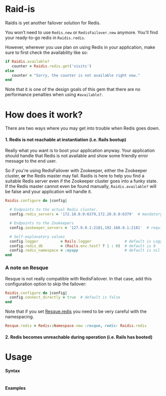 # Raid-is

Raidis is yet another failover solution for Redis.

You won't need to use `Redis.new` or `RedisFailover.new` anymore. You'll find your ready-to-go redis in `Raidis.redis`.

However, wherever you use plan on using Redis in your application, make sure to first check the availability like so:

```ruby
if Raidis.available?
   counter = Raidis.redis.get('visits')
else
   counter = "Sorry, the counter is not available right now."
end
```

Note that it is one of the design goals of this gem that there are no performance penalties when using `#available?`.

# How does it work?

There are two ways where you may get into trouble when Redis goes down.

#### 1. Redis is not reachable at instantiation (i.e. Rails bootup)

Really what you want is to boot your application anyway. Your application should handle that Redis is not available and show some friendly error message to the end user.

So if you're using RedisFailover with Zookeeper, either the Zookeeper cluster, **or** the Redis master may fail. Raidis is here to help you find a suitable Redis server even if the Zookeeper cluster goes into a funky state. If the Redis master cannot even be found manually, `Raidis.available?` will be false and your application will handle it.

```ruby
Raidis.configure do |config|

  # Endpoints to the actual Redis cluster.
  config.redis_servers = '172.10.0.0:6379,172.20.0.0:6379'  # mandatory

  # Endpoints to the Zookeepers
  config.zookeeper_servers = '127.0.0.1:2181,192.168.0.1:2181'  # required if connect_directly is false

  # Self-explanatory values
  config.logger          = Rails.logger               # default is Logger.new(STDOUT)
  config.redis_db        = (Rails.env.test? ? 1 : 0)  # default is 0
  config.redis_namespace = :myapp                     # default is nil
end
```

### A note on Resque

Resque is not really compatible with RedisFailover. In that case, add this configuration option to skip the failover:

```ruby
Raidis.configure do |config|
  config.connect_directly = true  # default is false
end
```

Note that if you set [Resque.redis](https://github.com/defunkt/resque/blob/master/lib/resque.rb#L49) you need to be very careful with the namespacing.

```ruby
Resque.redis = Redis::Namespace.new :resque, redis: Raidis.redis
```



#### 2. Redis becomes unreachable during operation (i.e. Rails has booted)



# Usage

#### Syntax

```ruby
```

#### Examples

```ruby
```
